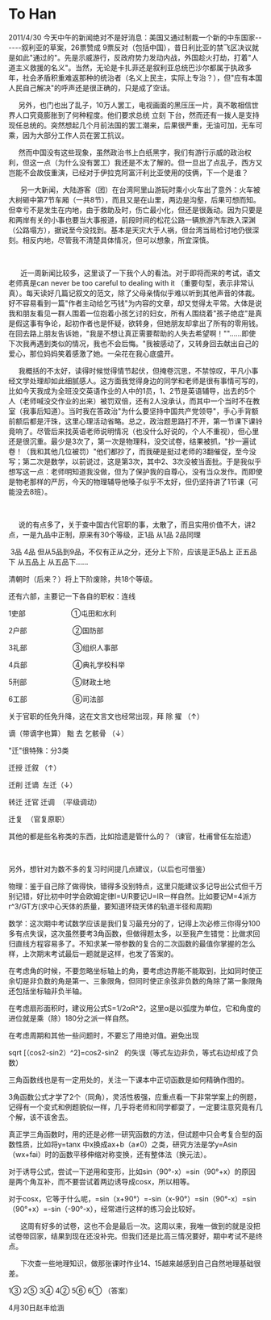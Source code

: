 
# To Han
2011/4/30
今天中午的新闻绝对不是好消息：美国又通过制裁一个新的中东国家------叙利亚的草案，26票赞成
9票反对（包括中国），昔日利比亚的禁飞区决议就是如此"通过的"。先是示威游行，反政府势力发动内战，外国趁火打劫，打着"人道主义救援的名义"。当然，无论是卡扎菲还是叙利亚总统巴沙尔都属于执政多年，社会矛盾积重难返那种的统治者（名义上民主，实际上专治？），但"应有本国人民自己解决"的呼声还是很正确的，只是成了空话。

    
另外，也门也出了乱子，10万人罢工，电视画面的黑压压一片，真不敢相信世界人口究竟膨胀到了何种程度。他们要求总统
立刻
下台，然而还有一拨人是支持现任总统的。突然想起几个月前法国的罢工潮来，后果很严重，无油可加，无车可乘，因为大部分工作人员在罢工抗议。

    
然而中国没有这些现象，虽然政治书上白纸黑字，我们有游行示威的政治权利，但这一点（为什么没有罢工）我还是不太了解的。但一旦出了点乱子，西方又岂能不会故伎重演，已经对于伊拉克阿富汗利比亚使用的伎俩，下一个是谁？

     
另一大新闻，大陆游客（团）在台湾阿里山游玩时乘小火车出了意外：火车被大树砸中第7节车厢（一共8节），而且又是在山里，两边是沟壑，后果可想而知。但幸亏不是发生在内地，由于救助及时，伤亡最小化，但还是很轰动。因为只要是和两岸有关的小事也要当大事报道，前段时间的松花公路一辆旅游汽车跌入深渊（公路塌方），据说至今没找到。基本是天灾大于人祸，但台湾当局检讨地仍很深刻。相反内地，尽管我不清楚具体情况，但可以想象，所宜深慎。

 

     
近一周新闻比较多，这里谈了一下我个人的看法。对于即将而来的考试，语文老师真是can
never be too careful to dealing with it
（重要句型，表示非常认真）。每天读好几篇记叙文的范文，除了父母亲情似乎难以听到其他声音的体裁。好不容易看到一篇"作者主动给乞丐钱"为内容的文章，却又觉得太平常。大体是说我和朋友看见一群人围着一位抱着小孩乞讨的妇女，所有人围绕着"孩子绝症"是真是假这事有争论，起初作者也是怀疑，欲转身，但她朋友却拿出了所有的零用钱。在回去路上朋友告诉她，"我是不想让真正需要帮助的人失去希望啊！""......即使下次我再遇到类似的情况，我也不会后悔。"我被感动了，又转身回去献出自己的爱心，那位妈妈笑着感激了她。一朵花在我心底盛开。

    
我概括的不太好，读得时候觉得情节起伏，但掩卷沉思，不禁惊叹，平凡小事经文学处理却如此细腻感人。这方面我觉得身边的同学和老师是很有事情可写的，比如今天我成为全班没交英语作业的人中的1员，1、2节是英语辅导，出去的5个人（老师喊没交作业的出来）被罚双倍，还有2人没承认，而其中一个当时不在教室（我事后知道）。当时我在答政治"为什么要坚持中国共产党领导"，手心手背额前额后都是汗珠，这里心理活动省略。总之，政治题思路打不开，第一节课下课铃竟响了。尽管后来找英语老师说明情况（也没什么好说的，个人不重视），但心里还是很沉重。最少是3次了，第一次是物理科，没交试卷，结果被抓，"抄一遍试卷！（我和其他几位被罚）"他们都抄了，而我硬是挺过老师的3翻催促，至今没写；第二次是数学，以前说过，这是第3次，其中2、3次没被当面批。于是我似乎想写这一点：老师明知道我没做，但为了保护我的自尊心，没有当众发作。而即使是物老那样的严厉，今天的物理辅导他嗓子似乎不太好，但仍坚持讲了1节课（可能没去8班）。

    

    
说的有点多了，关于查中国古代官职的事，太散了，而且实用价值不大，讲2点，一是九品中正制，原来有30个等级，正1品
从1品 2品同理

 3品 4品 但从5品到9品，不仅有正从之分，还分上下阶，应该是正5品上
正五品下 从五品上 从五品下......

清朝时（后来？）将上下阶废除，共18个等级。

还有六部，主要记一下各自的职权：连线

1吏部                       ①屯田和水利 

2户部                       ②国防部

3礼部                       ③组织人事部

4兵部                       ④典礼学校科举

5刑部                       ⑤财政土地

6工部                       ⑥司法部

关于官职的任免升降，这在文言文也经常出现，拜 除 擢 （↑）

谪（带谪字也算） 黜 去 乞骸骨 （↓）

"迁"很特殊：分3类

迁授 迁叙 （↑）

迁削 迁谪  左迁（↓）

转迁 迁官 迁调  （平级调动）

迁复  （官复原职）

其他的都是些名称类的东西，比如拾遗是管什么的？（谏官，杜甫曾任左拾遗）

 

另外，想针对为数不多的复习时间提几点建议，（以后也可借鉴）

物理：鉴于自己除了做得快，错得多没别特点，这里只能建议多记导出公式但千万别记错，好比初中时学会欧姆定律I=U/R要记U=IR一样自然。比如要记M=4派方r\^3/GT方(求中心天体的质量，要知道环绕天体的轨道半径和周期)

数学：这次期中考试数学应该是我们复习最充分的了，记得上次必修三你得分100多有点失误，这次虽然要考3角函数，但做得题太多，以至我产生错觉：比做求回归直线方程容易多了。不知求某一带参数的复合的二次函数的最值你掌握的怎么样，上次期末考试最后一题就是这样，也发了答案的。

在考虑角的时候，不要忽略坐标轴上的角，要考虑边界能不能取到，比如同时使正余切是非负数的角是第一、三象限角，但同时使正余弦非负数的角除了第一象限角还包括坐标轴非负半轴。

在考虑扇形面积时，建议用公式S=1/2αR\^2，这里α是以弧度为单位，它和角度的进位就是乘（除）180分之派一样自然。

在考虑周期和其他一些问题时，不要忘了用绝对值。避免出现

sqrt \[（cos2-sin2）\^2\]=cos2-sin2  
的失误（等式左边非负，等式右边却成了负数）

三角函数线也是有一定用处的，关注一下课本中正切函数是如何精确作图的。

3角函数公式才学了2个（同角），灵活性极强，应重点看一下非常学案上的例题，记得有一个变式和例题貌似一样，几乎将老师和同学都耍了，一定要注意究竟有几个解，该不该舍去。

真正学三角函数时，用的还是必修一研究函数的方法，但试题中只会考复合型的函数性质，比如将y=tanx
中x换成ax+b（a≠0）之类，研究方法是学y=Asin（wx+fai）时的函数平移伸缩对称变换，还有整体法（换元法）。

对于诱导公式，尝试一下逆用和变形，比如sin（90°-x）=sin（90°+x）的原因是两个角互补，而不要尝试着两边诱导成cosx，所以相等。

对于cosx，它等于什么呢，=sin（x+90°）=-sin（x-90°）=sin（90°-x）=sin（90°+x）=-sin（-90°-x），经常进行这样的练习会比较好。

     
这周有好多的试卷，这也不会是最后一次。这周以来，我唯一做到的就是没把试卷带回家，结果到现在还没补完。但我们还是比高三情况要好，期中考试不是终点。

     
下次查一些地理知识，做那张课时作业14、15越来越感到自己自然地理基础很差。

1③ 2⑤ 3④ 4② 5⑥ 6① （答案）

4月30日赵丰给涵